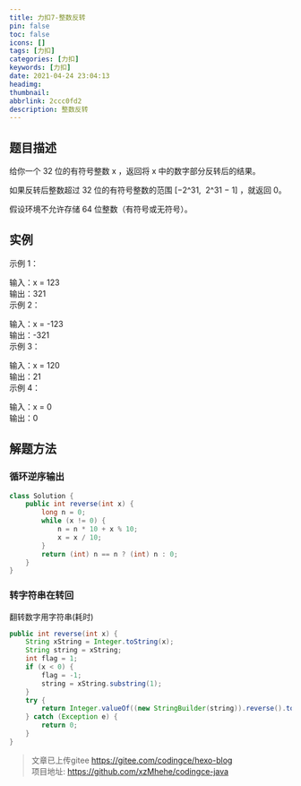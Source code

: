 ```yaml
---
title: 力扣7-整数反转
pin: false
toc: false
icons: []
tags: [力扣]
categories: [力扣]
keywords: [力扣]
date: 2021-04-24 23:04:13
headimg: 
thumbnail: 
abbrlink: 2ccc0fd2
description: 整数反转
---
```



## 题目描述
给你一个 32 位的有符号整数 x ，返回将 x 中的数字部分反转后的结果。

如果反转后整数超过 32 位的有符号整数的范围 [−2^31,  2^31 − 1] ，就返回 0。

假设环境不允许存储 64 位整数（有符号或无符号）。
 

## 实例
示例 1：

输入：x = 123    
输出：321    
示例 2：    

输入：x = -123    
输出：-321    
示例 3：    

输入：x = 120    
输出：21    
示例 4：    

输入：x = 0    
输出：0    


## 解题方法
### 循环逆序输出

```java
class Solution {
    public int reverse(int x) {
        long n = 0;
        while (x != 0) {
            n = n * 10 + x % 10;
            x = x / 10;
        }
        return (int) n == n ? (int) n : 0;
    }
}
```


### 转字符串在转回
翻转数字用字符串(耗时)
```java
public int reverse(int x) {
    String xString = Integer.toString(x);
    String string = xString;
    int flag = 1;
    if (x < 0) {
        flag = -1;
        string = xString.substring(1);
    }
    try {
        return Integer.valueOf((new StringBuilder(string)).reverse().toString()) * flag;
    } catch (Exception e) {
        return 0;
    }
}
```




>文章已上传gitee https://gitee.com/codingce/hexo-blog   
>项目地址: https://github.com/xzMhehe/codingce-java